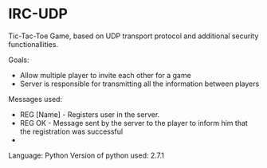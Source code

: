 # IRC-UDP
Tic-Tac-Toe Game, based on UDP transport protocol and additional security functionallities.

Goals:
  - Allow multiple player to invite each other for a game
  - Server is responsible for transmitting all the information between players

Messages used:
  - REG [Name] - Registers user in the server.
  - REG OK - Message sent by the server to the player to inform him that the registration was successful
  -


Language: Python
Version of python used: 2.7.1
